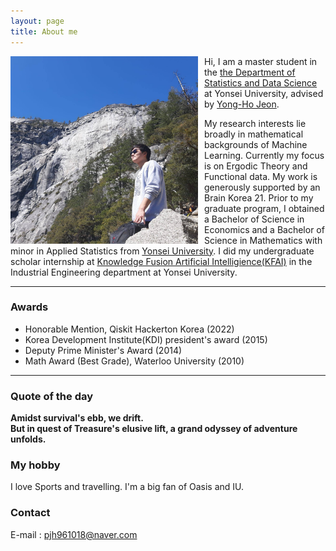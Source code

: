 ```yaml
---
layout: page
title: About me
--- 
```


<a href="url"><img src="/assets/img/56268608_1919133274858508_5215814627929096192_n.jpg" align="left" height="300" width="300" style="float:left; padding-right:10px" ></a>
Hi, I am a master student in the [the Department of Statistics and Data Science](https://stat.yonsei.ac.kr/stat/index.do) at Yonsei University, advised by [Yong-Ho Jeon](https://stat.yonsei.ac.kr/faculty/name_search.do?mode=view&userId=zLn7yUITMUoRCLHT7RciHQ%3D%3D&sosokcd=). 

My research interests lie broadly in mathematical backgrounds of Machine Learning. Currently my focus is on Ergodic Theory and Functional data. My work is generously supported by an Brain Korea 21. Prior to my graduate program, I obtained a Bachelor of Science in Economics and a Bachelor of Science in Mathematics with minor in Applied Statistics from [Yonsei University](https://www.yonsei.ac.kr/sc/index.jsp). I did my undergraduate scholar internship at [Knowledge Fusion Artificial Intelligience(KFAI)](https://kfai.yonsei.ac.kr/home) in the Industrial Engineering department at Yonsei University.

-----

### Awards
- Honorable Mention, Qiskit Hackerton Korea (2022)
- Korea Development Institute(KDI) president's award (2015)
- Deputy Prime Minister's Award (2014)
- Math Award (Best Grade), Waterloo University (2010)

  
-----


### Quote of the day
**Amidst survival's ebb, we drift.<br/>
But in quest of Treasure's elusive lift, a grand odyssey of adventure unfolds.**

### My hobby
I love Sports and travelling. I'm a big fan of Oasis and IU.

### Contact
E-mail : pjh961018@naver.com
